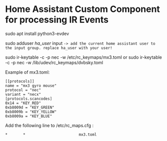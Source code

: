 # Home Assistant Custom Component for processing IR Events

sudo apt install python3-evdev

sudo adduser _ha_user_ input         `-> add the current home assistant user to the input group. replace ha_user with your user!`

sudo ir-keytable -c -p nec -w /etc/rc_keymaps/mx3.toml
  or
sudo ir-keytable -c -p nec -w /lib/udev/rc_keymaps/dvbsky.toml  

Example of mx3.toml:
```
[[protocols]]
name = "mx3 gyro mouse"
protocol = "nec"
variant = "necx"
[protocols.scancodes]
0x14 = "KEY_RED"
0xb8009d = "KEY_GREEN"
0xb8009b = "KEY_YELLOW"
0xb8009a = "KEY_BLUE"
```
Add the following line to /etc/rc_maps.cfg :
```
*       *                        mx3.toml
```
